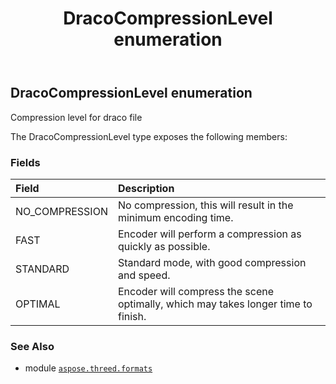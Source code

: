 ﻿---
title: DracoCompressionLevel enumeration
second_title: Aspose.3D for Python via .NET API References
description: 
type: docs
weight: 340
url: /aspose.threed.formats/dracocompressionlevel/
is_root: false
---

## DracoCompressionLevel enumeration

Compression level for draco file



The DracoCompressionLevel type exposes the following members:

### Fields
| Field | Description |
| :- | :- |
| NO_COMPRESSION | No compression, this will result in the minimum encoding time. |
| FAST | Encoder will perform a compression as quickly as possible. |
| STANDARD | Standard mode, with good compression and speed. |
| OPTIMAL | Encoder will compress the scene optimally, which may takes longer time to finish. |



### See Also
* module [`aspose.threed.formats`](..)

